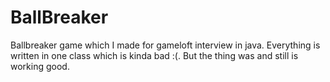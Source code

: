 BallBreaker
===========

Ballbreaker game which I made for gameloft interview in java. Everything is written in one class which is kinda bad :(. But the
thing was and still is working good.
